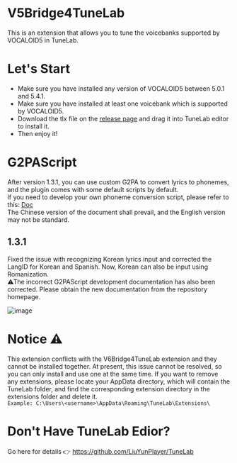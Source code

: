# V5Bridge4TuneLab
This is an extension that allows you to tune the voicebanks supported by VOCALOID5 in TuneLab.

# Let's Start
- Make sure you have installed any version of VOCALOID5 between 5.0.1 and 5.4.1.
- Make sure you have installed at least one voicebank which is supported by VOCALOID5.
- Download the tlx file on the [release page](https://github.com/Kurokitu/V5Bridge4TuneLab/releases) and drag it into TuneLab editor to install it.
- Then enjoy it!

# G2PAScript
After version 1.3.1, you can use custom G2PA to convert lyrics to phonemes, and the plugin comes with some default scripts by default.  
If you need to develop your own phoneme conversion script, please refer to this: [Doc](https://github.com/Kurokitu/V5Bridge4TuneLab/tree/main/G2PAScriptDevelopmentDocumentation)  
The Chinese version of the document shall prevail, and the English version may not be standard.  

## 1.3.1
Fixed the issue with recognizing Korean lyrics input and corrected the LangID for Korean and Spanish. Now, Korean can also be input using Romanization.  
⚠The incorrect G2PAScript development documentation has also been corrected. Please obtain the new documentation from the repository homepage.  

![image](https://github.com/Kurokitu/V5Bridge4TuneLab/assets/19619713/9b92fc45-9190-491c-a2a3-e6b48129fa12)


# Notice ⚠
This extension conflicts with the V6Bridge4TuneLab extension and they cannot be installed together.
At present, this issue cannot be resolved, so you can only install and use one at the same time.
If you want to remove any extensions, please locate your AppData directory, which will contain the TuneLab folder, and find the corresponding extension directory in the extensions folder and delete it.  
`Example: C:\Users\<username>\AppData\Roaming\TuneLab\Extensions\`

# Don't Have TuneLab Edior?
Go here for details 👉 https://github.com/LiuYunPlayer/TuneLab
